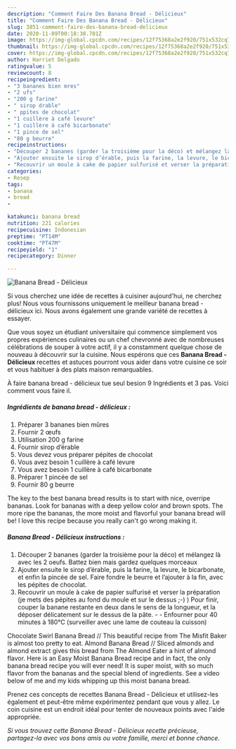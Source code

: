 ```yaml
---
description: "Comment Faire Des Banana Bread - Délicieux"
title: "Comment Faire Des Banana Bread - Délicieux"
slug: 3851-comment-faire-des-banana-bread-delicieux
date: 2020-11-09T00:18:38.701Z
image: https://img-global.cpcdn.com/recipes/12f75368a2e2f920/751x532cq70/banana-bread-delicieux-photo-principale-de-la-recette.jpg
thumbnail: https://img-global.cpcdn.com/recipes/12f75368a2e2f920/751x532cq70/banana-bread-delicieux-photo-principale-de-la-recette.jpg
cover: https://img-global.cpcdn.com/recipes/12f75368a2e2f920/751x532cq70/banana-bread-delicieux-photo-principale-de-la-recette.jpg
author: Harriet Delgado
ratingvalue: 5
reviewcount: 8
recipeingredient:
- "3 bananes bien mres"
- "2 ufs"
- "200 g farine"
- " sirop drable"
- " ppites de chocolat"
- "1 cuillère à café levure"
- "1 cuillère à café bicarbonate"
- "1 pince de sel"
- "80 g beurre"
recipeinstructions:
- "Découper 2 bananes (garder la troisième pour la déco) et mélangez là avec les 2 oeufs. Battez bien mais gardez quelques morceaux"
- "Ajouter ensuite le sirop d’érable, puis la farine, la levure, le bicarbonate, et enfin la pincée de sel. Faire fondre le beurre et l’ajouter à la fin, avec les pépites de chocolat."
- "Recouvrir un moule à cake de papier sulfurisé et verser la préparation (je mets des pépites au fond du moule et sur le dessus ;-) ) Pour finir, couper la banane restante en deux dans le sens de la longueur, et la déposer délicatement sur le dessus de la pâte.  Enfourner pour 40 minutes à 180°C (surveiller avec une lame de couteau la cuisson)"
categories:
- Resep
tags:
- banana
- bread
- 

katakunci: banana bread  
nutrition: 221 calories
recipecuisine: Indonesian
preptime: "PT14M"
cooktime: "PT47M"
recipeyield: "1"
recipecategory: Dinner

---
```



![Banana Bread - Délicieux](https://img-global.cpcdn.com/recipes/12f75368a2e2f920/751x532cq70/banana-bread-delicieux-photo-principale-de-la-recette.jpg)

Si vous cherchez une idée de recettes à cuisiner aujourd'hui, ne cherchez plus! Nous vous fournissons uniquement le meilleur banana bread - délicieux ici. Nous avons également une grande variété de recettes à essayer.

Que vous soyez un étudiant universitaire qui commence simplement vos propres expériences culinaires ou un chef chevronné avec de nombreuses célébrations de souper à votre actif, il y a constamment quelque chose de nouveau à découvrir sur la cuisine. Nous espérons que ces <strong> Banana Bread - Délicieux </strong> recettes et astuces pourront vous aider dans votre cuisine ce soir et vous habituer à des plats maison remarquables.

<!--inarticleads1-->

À faire banana bread - délicieux tue seul besion 9 Ingrédients et 3 pas. Voici comment vous faire il.

##### Ingrédients de banana bread - délicieux :

1. Préparer 3 bananes bien mûres
1. Fournir 2 œufs
1. Utilisation 200 g farine
1. Fournir  sirop d’érable
1. Vous devez vous préparer  pépites de chocolat
1. Vous avez besoin 1 cuillère à café levure
1. Vous avez besoin 1 cuillère à café bicarbonate
1. Préparer 1 pincée de sel
1. Fournir 80 g beurre


The key to the best banana bread results is to start with nice, overripe bananas. Look for bananas with a deep yellow color and brown spots. The more ripe the bananas, the more moist and flavorful your banana bread will be! I love this recipe because you really can&#39;t go wrong making it. 

<!--inarticleads2-->

##### Banana Bread - Délicieux instructions :

1. Découper 2 bananes (garder la troisième pour la déco) et mélangez là avec les 2 oeufs. Battez bien mais gardez quelques morceaux
1. Ajouter ensuite le sirop d’érable, puis la farine, la levure, le bicarbonate, et enfin la pincée de sel. Faire fondre le beurre et l’ajouter à la fin, avec les pépites de chocolat.
1. Recouvrir un moule à cake de papier sulfurisé et verser la préparation (je mets des pépites au fond du moule et sur le dessus ;-) ) Pour finir, couper la banane restante en deux dans le sens de la longueur, et la déposer délicatement sur le dessus de la pâte. -  - Enfourner pour 40 minutes à 180°C (surveiller avec une lame de couteau la cuisson)


Chocolate Swirl Banana Bread // This beautiful recipe from The Misfit Baker is almost too pretty to eat. Almond Banana Bread // Sliced almonds and almond extract gives this bread from The Almond Eater a hint of almond flavor. Here is an Easy Moist Banana Bread recipe and in fact, the only banana bread recipe you will ever need! It is super moist, with so much flavor from the bananas and the special blend of ingredients. See a video below of me and my kids whipping up this moist banana bread. 

<!--inarticleads1-->

<p>
Prenez ces concepts de recettes Banana Bread - Délicieux et utilisez-les également et peut-être même expérimentez pendant que vous y allez. Le coin cuisine est un endroit idéal pour tenter de nouveaux points avec l'aide appropriée.
</p>

<p>
<i>Si vous trouvez cette Banana Bread - Délicieux recette précieuse, partagez-la avec vos bons amis ou votre famille, merci et bonne chance.</i>
</p>
